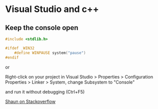 # Visual Studio and c++

## Keep the console open

~~~.cpp
#include <stdlib.h>

#ifdef _WIN32
    #define WINPAUSE system("pause")
#endif
~~~

or

Right-click on your project in Visual Studio > Properties > Configuration Properties > Linker > System, change Subsystem to "Console" 

and run it without debugging (Ctrl+F5)


[Shaun on Stackoverflow](http://stackoverflow.com/a/11831066/5239250)

